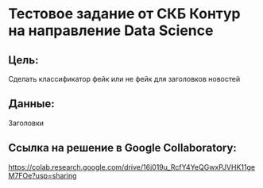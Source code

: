 # Тестовое задание от СКБ Контур на направление Data Science

## Цель:

Сделать классификатор фейк или не фейк для заголовков новостей

## Данные:

Заголовки

## Ссылка на решение в Google Collaboratory:

https://colab.research.google.com/drive/16j019u_RcfY4YeQGwxPJVHK11geM7FOe?usp=sharing
